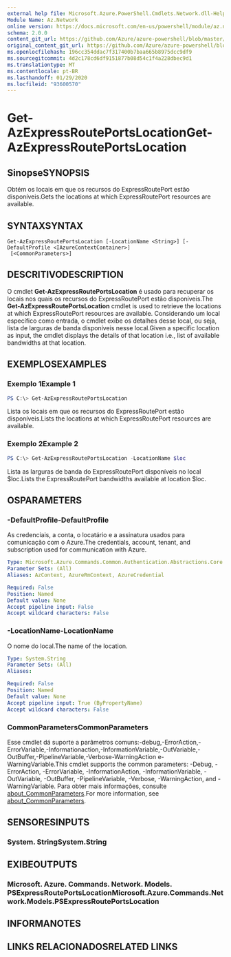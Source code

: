 ```yaml
---
external help file: Microsoft.Azure.PowerShell.Cmdlets.Network.dll-Help.xml
Module Name: Az.Network
online version: https://docs.microsoft.com/en-us/powershell/module/az.network/get-azexpressrouteportslocation
schema: 2.0.0
content_git_url: https://github.com/Azure/azure-powershell/blob/master/src/Network/Network/help/Get-AzExpressRoutePortsLocation.md
original_content_git_url: https://github.com/Azure/azure-powershell/blob/master/src/Network/Network/help/Get-AzExpressRoutePortsLocation.md
ms.openlocfilehash: 196cc354ddac7f317400b7baa665b8975dcc9df9
ms.sourcegitcommit: 4d2c178cd6df9151877b08d54c1f4a228dbec9d1
ms.translationtype: MT
ms.contentlocale: pt-BR
ms.lasthandoff: 01/29/2020
ms.locfileid: "93600570"
---
```

# <span data-ttu-id="2afe5-101">Get-AzExpressRoutePortsLocation</span><span class="sxs-lookup"><span data-stu-id="2afe5-101">Get-AzExpressRoutePortsLocation</span></span>

## <span data-ttu-id="2afe5-102">Sinopse</span><span class="sxs-lookup"><span data-stu-id="2afe5-102">SYNOPSIS</span></span>
<span data-ttu-id="2afe5-103">Obtém os locais em que os recursos do ExpressRoutePort estão disponíveis.</span><span class="sxs-lookup"><span data-stu-id="2afe5-103">Gets the locations at which ExpressRoutePort resources are available.</span></span>

## <span data-ttu-id="2afe5-104">SYNTAX</span><span class="sxs-lookup"><span data-stu-id="2afe5-104">SYNTAX</span></span>

```
Get-AzExpressRoutePortsLocation [-LocationName <String>] [-DefaultProfile <IAzureContextContainer>]
 [<CommonParameters>]
```

## <span data-ttu-id="2afe5-105">DESCRITIVO</span><span class="sxs-lookup"><span data-stu-id="2afe5-105">DESCRIPTION</span></span>
<span data-ttu-id="2afe5-106">O cmdlet **Get-AzExpressRoutePortsLocation** é usado para recuperar os locais nos quais os recursos do ExpressRoutePort estão disponíveis.</span><span class="sxs-lookup"><span data-stu-id="2afe5-106">The **Get-AzExpressRoutePortsLocation** cmdlet is used to retrieve the locations at which ExpressRoutePort resources are available.</span></span> <span data-ttu-id="2afe5-107">Considerando um local específico como entrada, o cmdlet exibe os detalhes desse local, ou seja, lista de larguras de banda disponíveis nesse local.</span><span class="sxs-lookup"><span data-stu-id="2afe5-107">Given a specific location as input, the cmdlet displays the details of that location i.e., list of available bandwidths at that location.</span></span>

## <span data-ttu-id="2afe5-108">EXEMPLOS</span><span class="sxs-lookup"><span data-stu-id="2afe5-108">EXAMPLES</span></span>

### <span data-ttu-id="2afe5-109">Exemplo 1</span><span class="sxs-lookup"><span data-stu-id="2afe5-109">Example 1</span></span>
```powershell
PS C:\> Get-AzExpressRoutePortsLocation
```

<span data-ttu-id="2afe5-110">Lista os locais em que os recursos do ExpressRoutePort estão disponíveis.</span><span class="sxs-lookup"><span data-stu-id="2afe5-110">Lists the locations at which ExpressRoutePort resources are available.</span></span>

### <span data-ttu-id="2afe5-111">Exemplo 2</span><span class="sxs-lookup"><span data-stu-id="2afe5-111">Example 2</span></span>
```powershell
PS C:\> Get-AzExpressRoutePortsLocation -LocationName $loc
```

<span data-ttu-id="2afe5-112">Lista as larguras de banda do ExpressRoutePort disponíveis no local $loc.</span><span class="sxs-lookup"><span data-stu-id="2afe5-112">Lists the ExpressRoutePort bandwidths available at location $loc.</span></span>

## <span data-ttu-id="2afe5-113">OS</span><span class="sxs-lookup"><span data-stu-id="2afe5-113">PARAMETERS</span></span>

### <span data-ttu-id="2afe5-114">-DefaultProfile</span><span class="sxs-lookup"><span data-stu-id="2afe5-114">-DefaultProfile</span></span>
<span data-ttu-id="2afe5-115">As credenciais, a conta, o locatário e a assinatura usados para comunicação com o Azure.</span><span class="sxs-lookup"><span data-stu-id="2afe5-115">The credentials, account, tenant, and subscription used for communication with Azure.</span></span>

```yaml
Type: Microsoft.Azure.Commands.Common.Authentication.Abstractions.Core.IAzureContextContainer
Parameter Sets: (All)
Aliases: AzContext, AzureRmContext, AzureCredential

Required: False
Position: Named
Default value: None
Accept pipeline input: False
Accept wildcard characters: False
```

### <span data-ttu-id="2afe5-116">-LocationName</span><span class="sxs-lookup"><span data-stu-id="2afe5-116">-LocationName</span></span>
<span data-ttu-id="2afe5-117">O nome do local.</span><span class="sxs-lookup"><span data-stu-id="2afe5-117">The name of the location.</span></span>

```yaml
Type: System.String
Parameter Sets: (All)
Aliases:

Required: False
Position: Named
Default value: None
Accept pipeline input: True (ByPropertyName)
Accept wildcard characters: False
```

### <span data-ttu-id="2afe5-118">CommonParameters</span><span class="sxs-lookup"><span data-stu-id="2afe5-118">CommonParameters</span></span>
<span data-ttu-id="2afe5-119">Esse cmdlet dá suporte a parâmetros comuns:-debug,-ErrorAction,-ErrorVariable,-Informationaction,-InformationVariable,-OutVariable,-OutBuffer,-PipelineVariable,-Verbose-WarningAction e-WarningVariable.</span><span class="sxs-lookup"><span data-stu-id="2afe5-119">This cmdlet supports the common parameters: -Debug, -ErrorAction, -ErrorVariable, -InformationAction, -InformationVariable, -OutVariable, -OutBuffer, -PipelineVariable, -Verbose, -WarningAction, and -WarningVariable.</span></span> <span data-ttu-id="2afe5-120">Para obter mais informações, consulte [about_CommonParameters](https://go.microsoft.com/fwlink/?LinkID=113216).</span><span class="sxs-lookup"><span data-stu-id="2afe5-120">For more information, see [about_CommonParameters](https://go.microsoft.com/fwlink/?LinkID=113216).</span></span>

## <span data-ttu-id="2afe5-121">SENSORES</span><span class="sxs-lookup"><span data-stu-id="2afe5-121">INPUTS</span></span>

### <span data-ttu-id="2afe5-122">System. String</span><span class="sxs-lookup"><span data-stu-id="2afe5-122">System.String</span></span>

## <span data-ttu-id="2afe5-123">EXIBE</span><span class="sxs-lookup"><span data-stu-id="2afe5-123">OUTPUTS</span></span>

### <span data-ttu-id="2afe5-124">Microsoft. Azure. Commands. Network. Models. PSExpressRoutePortsLocation</span><span class="sxs-lookup"><span data-stu-id="2afe5-124">Microsoft.Azure.Commands.Network.Models.PSExpressRoutePortsLocation</span></span>

## <span data-ttu-id="2afe5-125">INFORMA</span><span class="sxs-lookup"><span data-stu-id="2afe5-125">NOTES</span></span>

## <span data-ttu-id="2afe5-126">LINKS RELACIONADOS</span><span class="sxs-lookup"><span data-stu-id="2afe5-126">RELATED LINKS</span></span>
